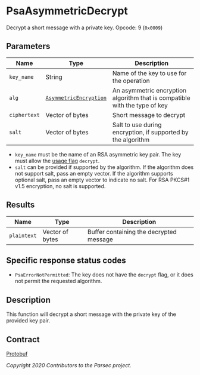 # PsaAsymmetricDecrypt

Decrypt a short message with a private key. Opcode: 9 (`0x0009`)

## Parameters

| Name         | Type                                                                      | Description                                                                |
|--------------|---------------------------------------------------------------------------|----------------------------------------------------------------------------|
| `key_name`   | String                                                                    | Name of the key to use for the operation                                   |
| `alg`        | [`AsymmetricEncryption`](psa_algorithm.md#asymmetricencryption-algorithm) | An asymmetric encryption algorithm that is compatible with the type of key |
| `ciphertext` | Vector of bytes                                                           | Short message to decrypt                                                   |
| `salt`       | Vector of bytes                                                           | Salt to use during encryption, if supported by the algorithm               |

- `key_name` must be the name of an RSA asymmetric key pair. The key must allow the [usage
   flag](psa_key_attributes.md#usageflags-type) `decrypt`.
- `salt` can be provided if supported by the algorithm. If the algorithm does not support salt, pass
   an empty vector. If the algorithm supports optional salt, pass an empty vector to indicate no
   salt. For RSA PKCS#1 v1.5 encryption, no salt is supported.

## Results

| Name        | Type            | Description                             |
|-------------|-----------------|-----------------------------------------|
| `plaintext` | Vector of bytes | Buffer containing the decrypted message |

## Specific response status codes

- `PsaErrorNotPermitted`: The key does not have the `decrypt` flag, or it does not permit the
   requested algorithm.

## Description

This function will decrypt a short message with the private key of the provided key pair.

## Contract

[Protobuf](https://github.com/parallaxsecond/parsec-operations/blob/master/protobuf/psa_asymmetric_decrypt.proto)

*Copyright 2020 Contributors to the Parsec project.*
